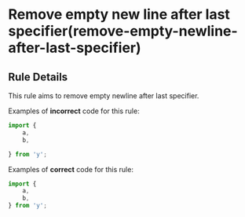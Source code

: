 # Remove empty new line after last specifier(remove-empty-newline-after-last-specifier)

## Rule Details

This rule aims to remove empty newline after last specifier.

Examples of **incorrect** code for this rule:

```js
import {
    a,
    b,

} from 'y';
```

Examples of **correct** code for this rule:

```js
import {
    a,
    b,
} from 'y';
```
